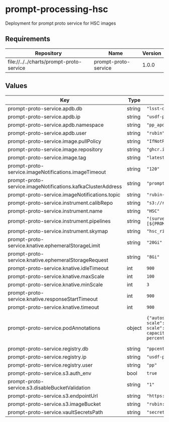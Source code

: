 # prompt-processing-hsc

Deployment for prompt proto service for HSC images

## Requirements

| Repository | Name | Version |
|------------|------|---------|
| file://../../charts/prompt-proto-service | prompt-proto-service | 1.0.0 |

## Values

| Key | Type | Default | Description |
|-----|------|---------|-------------|
| prompt-proto-service.apdb.db | string | `"lsst-devl"` |  |
| prompt-proto-service.apdb.ip | string | `"usdf-prompt-processing-dev.slac.stanford.edu:5432"` |  |
| prompt-proto-service.apdb.namespace | string | `"pp_apdb"` |  |
| prompt-proto-service.apdb.user | string | `"rubin"` |  |
| prompt-proto-service.image.pullPolicy | string | `"IfNotPresent"` |  |
| prompt-proto-service.image.repository | string | `"ghcr.io/lsst-dm/prompt-proto-service"` |  |
| prompt-proto-service.image.tag | string | `"latest"` |  |
| prompt-proto-service.imageNotifications.imageTimeout | string | `"120"` |  |
| prompt-proto-service.imageNotifications.kafkaClusterAddress | string | `"prompt-processing-kafka-bootstrap.kafka:9092"` |  |
| prompt-proto-service.imageNotifications.topic | string | `"rubin-prompt-processing"` |  |
| prompt-proto-service.instrument.calibRepo | string | `"s3://rubin:rubin-pp-users/central_repo/"` |  |
| prompt-proto-service.instrument.name | string | `"HSC"` |  |
| prompt-proto-service.instrument.pipelines | string | `"(survey=\"SURVEY\")=[${PROMPT_PROTOTYPE_DIR}/pipelines/${RUBIN_INSTRUMENT}/ApPipe.yaml]"` |  |
| prompt-proto-service.instrument.skymap | string | `"hsc_rings_v1"` |  |
| prompt-proto-service.knative.ephemeralStorageLimit | string | `"20Gi"` |  |
| prompt-proto-service.knative.ephemeralStorageRequest | string | `"8Gi"` |  |
| prompt-proto-service.knative.idleTimeout | int | `900` |  |
| prompt-proto-service.knative.maxScale | int | `100` |  |
| prompt-proto-service.knative.minScale | int | `3` |  |
| prompt-proto-service.knative.responseStartTimeout | int | `900` |  |
| prompt-proto-service.knative.timeout | int | `900` |  |
| prompt-proto-service.podAnnotations | object | `{"autoscaling.knative.dev/max-scale":"100","autoscaling.knative.dev/min-scale":"3","autoscaling.knative.dev/target-burst-capacity":"-1","autoscaling.knative.dev/target-utilization-percentage":"60","revision":"1"}` | Annotations for the prompt-proto-service pod |
| prompt-proto-service.registry.db | string | `"ppcentralbutler"` |  |
| prompt-proto-service.registry.ip | string | `"usdf-prompt-processing-dev.slac.stanford.edu:5432"` |  |
| prompt-proto-service.registry.user | string | `"pp"` |  |
| prompt-proto-service.s3.auth_env | bool | `true` |  |
| prompt-proto-service.s3.disableBucketValidation | string | `"1"` |  |
| prompt-proto-service.s3.endpointUrl | string | `"https://s3dfrgw.slac.stanford.edu"` |  |
| prompt-proto-service.s3.imageBucket | string | `"rubin:rubin-pp"` |  |
| prompt-proto-service.vaultSecretsPath | string | `"secret/rubin/usdf-prompt-processing-dev/prompt-proto-service-hsc"` |  |

